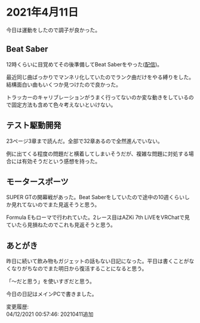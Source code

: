 # 2021年4月11日

今日は運動をしたので調子が良かった。

## Beat Saber

12時くらいに目覚めてその後準備してBeat Saberをやった([配信](https://www.youtube.com/watch?v=ibbApihg6lY))。

最近同じ曲ばっかりでマンネリ化していたのでランク曲だけをやる縛りをした。結構面白い曲もいくつか見つけたので良かった。

トラッカーのキャリブレーションがうまく行ってないのか変な動きをしているので固定方法も含めて色々考えないといけない。

## テスト駆動開発

23ページ3章まで読んだ。全部で32章あるので全然進んでいない。

例に出てくる程度の問題だと横着してしまいそうだが、複雑な問題に対処する場合には有効そうだという感想を持った。

## モータースポーツ

SUPER GTの開幕戦があった。Beat Saberをしていたので途中の10週くらいしか見れてないのでまた見返そうと思う。

Formula Eもローマで行われていた。2レース目はAZKi 7th LiVEをVRChatで見ていたら見損ねたのでこれも見返そうと思う。

## あとがき

昨日に続いて飲み物もガジェットの話もない日記になった。平日は書くことがなくなりがちなのでまた明日から復活することになると思う。

「～だと思う」を使いすぎだと思う。

今日の日記はメインPCで書きました。

変更履歴:  
04/12/2021 00:57:46: 20210411追加  
